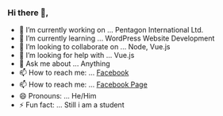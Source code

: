 ### Hi there 👋,


<!--
**Md-Moklesar-Rahman-Bappy/Md-Moklesar-Rahman-Bappy** is a ✨ _special_ ✨ repository because its `README.md` (this file) appears on your GitHub profile.

Here are some ideas to get you started: -->

- 🔭 I’m currently working on ... Pentagon International Ltd.
- 🌱 I’m currently learning ... WordPress Website Development
- 👯 I’m looking to collaborate on ... Node, Vue.js
- 🤔 I’m looking for help with ... Vue.js
- 💬 Ask me about ... Anything
- 📫 How to reach me: ... [Facebook](https://www.facebook.com/mr.bappy2)
- 📫 How to reach me: ... [Facebook Page](https://www.facebook.com/mdmoklesarrahmanbappy)
- 😄 Pronouns: ... He/Him
- ⚡ Fun fact: ... Still i am a student
